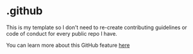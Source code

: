 # .github

This is my template so I don't need to re-create contributing guidelines or code of conduct for every public repo I have.

You can learn more about this GitHub feature [here](http://tiny.cc/ikdetz)
